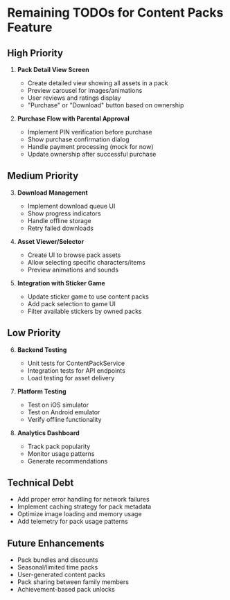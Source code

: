 # Remaining TODOs for Content Packs Feature

## High Priority
1. **Pack Detail View Screen**
   - Create detailed view showing all assets in a pack
   - Preview carousel for images/animations
   - User reviews and ratings display
   - "Purchase" or "Download" button based on ownership

2. **Purchase Flow with Parental Approval**
   - Implement PIN verification before purchase
   - Show purchase confirmation dialog
   - Handle payment processing (mock for now)
   - Update ownership after successful purchase

## Medium Priority
3. **Download Management**
   - Implement download queue UI
   - Show progress indicators
   - Handle offline storage
   - Retry failed downloads

4. **Asset Viewer/Selector**
   - Create UI to browse pack assets
   - Allow selecting specific characters/items
   - Preview animations and sounds

5. **Integration with Sticker Game**
   - Update sticker game to use content packs
   - Add pack selection to game UI
   - Filter available stickers by owned packs

## Low Priority
6. **Backend Testing**
   - Unit tests for ContentPackService
   - Integration tests for API endpoints
   - Load testing for asset delivery

7. **Platform Testing**
   - Test on iOS simulator
   - Test on Android emulator
   - Verify offline functionality

8. **Analytics Dashboard**
   - Track pack popularity
   - Monitor usage patterns
   - Generate recommendations

## Technical Debt
- Add proper error handling for network failures
- Implement caching strategy for pack metadata
- Optimize image loading and memory usage
- Add telemetry for pack usage patterns

## Future Enhancements
- Pack bundles and discounts
- Seasonal/limited time packs
- User-generated content packs
- Pack sharing between family members
- Achievement-based pack unlocks